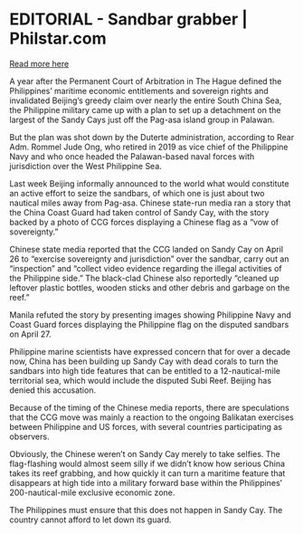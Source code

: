 # EDITORIAL - Sandbar grabber | Philstar.com

[Read more here](https://www.philstar.com/opinion/2025/04/29/2439133/editorial-sandbar-grabber)

A year after the Permanent Court of Arbitration in The Hague defined the Philippines’ maritime economic entitlements and sovereign rights and invalidated Beijing’s greedy claim over nearly the entire South China Sea, the Philippine military came up with a plan to set up a detachment on the largest of the Sandy Cays just off the Pag-asa island group in Palawan.

But the plan was shot down by the Duterte administration, according to Rear Adm. Rommel Jude Ong, who retired in 2019 as vice chief of the Philippine Navy and who once headed the Palawan-based naval forces with jurisdiction over the West Philippine Sea.

Last week Beijing informally announced to the world what would constitute an active effort to seize the sandbars, of which one is just about two nautical miles away from Pag-asa. Chinese state-run media ran a story that the China Coast Guard had taken control of Sandy Cay, with the story backed by a photo of CCG forces displaying a Chinese flag as a “vow of sovereignty.”

Chinese state media reported that the CCG landed on Sandy Cay on April 26 to “exercise sovereignty and jurisdiction” over the sandbar, carry out an “inspection” and “collect video evidence regarding the illegal activities of the Philippine side.” The black-clad Chinese also reportedly “cleaned up leftover plastic bottles, wooden sticks and other debris and garbage on the reef.”

Manila refuted the story by presenting images showing Philippine Navy and Coast Guard forces displaying the Philippine flag on the disputed sandbars on April 27.

Philippine marine scientists have expressed concern that for over a decade now, China has been building up Sandy Cay with dead corals to turn the sandbars into high tide features that can be entitled to a 12-nautical-mile territorial sea, which would include the disputed Subi Reef. Beijing has denied this accusation.

Because of the timing of the Chinese media reports, there are speculations that the CCG move was mainly a reaction to the ongoing Balikatan exercises between Philippine and US forces, with several countries participating as observers.

Obviously, the Chinese weren’t on Sandy Cay merely to take selfies. The flag-flashing would almost seem silly if we didn’t know how serious China takes its reef grabbing, and how quickly it can turn a maritime feature that disappears at high tide into a military forward base within the Philippines’ 200-nautical-mile exclusive economic zone.

The Philippines must ensure that this does not happen in Sandy Cay. The country cannot afford to let down its guard.